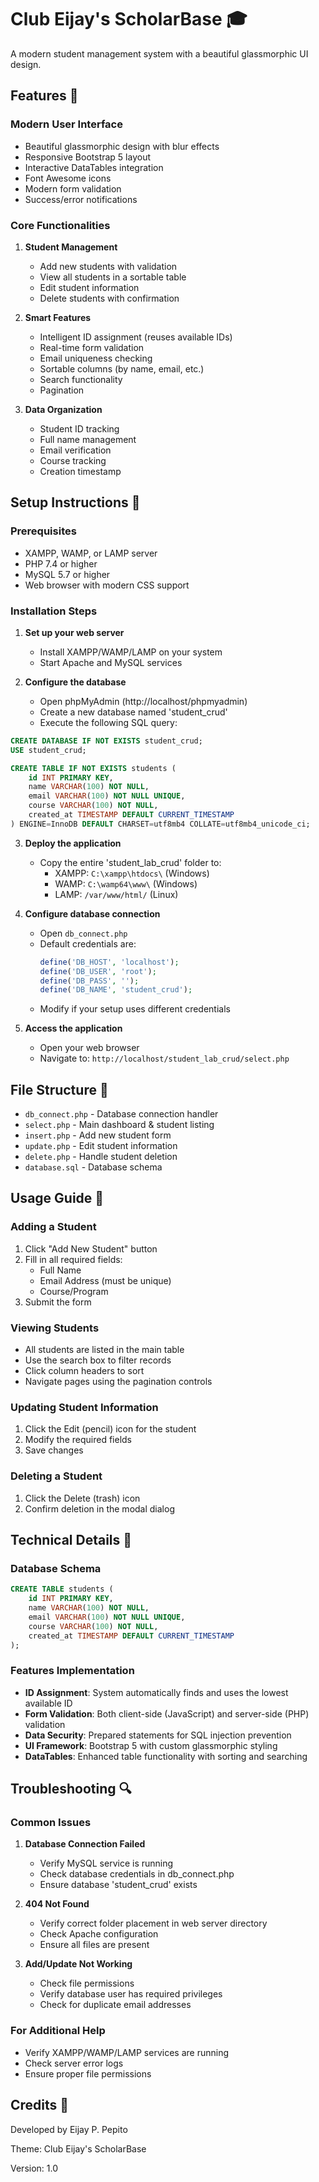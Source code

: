 # Club Eijay's ScholarBase 🎓
A modern student management system with a beautiful glassmorphic UI design.

## Features 🌟

### Modern User Interface
- Beautiful glassmorphic design with blur effects
- Responsive Bootstrap 5 layout
- Interactive DataTables integration
- Font Awesome icons
- Modern form validation
- Success/error notifications

### Core Functionalities
1. **Student Management**
   - Add new students with validation
   - View all students in a sortable table
   - Edit student information
   - Delete students with confirmation
   
2. **Smart Features**
   - Intelligent ID assignment (reuses available IDs)
   - Real-time form validation
   - Email uniqueness checking
   - Sortable columns (by name, email, etc.)
   - Search functionality
   - Pagination

3. **Data Organization**
   - Student ID tracking
   - Full name management
   - Email verification
   - Course tracking
   - Creation timestamp

## Setup Instructions 🚀

### Prerequisites
- XAMPP, WAMP, or LAMP server
- PHP 7.4 or higher
- MySQL 5.7 or higher
- Web browser with modern CSS support

### Installation Steps

1. **Set up your web server**
   - Install XAMPP/WAMP/LAMP on your system
   - Start Apache and MySQL services

2. **Configure the database**
   - Open phpMyAdmin (http://localhost/phpmyadmin)
   - Create a new database named 'student_crud'
   - Execute the following SQL query:

```sql
CREATE DATABASE IF NOT EXISTS student_crud;
USE student_crud;

CREATE TABLE IF NOT EXISTS students (
    id INT PRIMARY KEY,
    name VARCHAR(100) NOT NULL,
    email VARCHAR(100) NOT NULL UNIQUE,
    course VARCHAR(100) NOT NULL,
    created_at TIMESTAMP DEFAULT CURRENT_TIMESTAMP
) ENGINE=InnoDB DEFAULT CHARSET=utf8mb4 COLLATE=utf8mb4_unicode_ci;
```

3. **Deploy the application**
   - Copy the entire 'student_lab_crud' folder to:
     - XAMPP: `C:\xampp\htdocs\` (Windows)
     - WAMP: `C:\wamp64\www\` (Windows)
     - LAMP: `/var/www/html/` (Linux)

4. **Configure database connection**
   - Open `db_connect.php`
   - Default credentials are:
     ```php
     define('DB_HOST', 'localhost');
     define('DB_USER', 'root');
     define('DB_PASS', '');
     define('DB_NAME', 'student_crud');
     ```
   - Modify if your setup uses different credentials

5. **Access the application**
   - Open your web browser
   - Navigate to: `http://localhost/student_lab_crud/select.php`

## File Structure 📁

- `db_connect.php` - Database connection handler
- `select.php` - Main dashboard & student listing
- `insert.php` - Add new student form
- `update.php` - Edit student information
- `delete.php` - Handle student deletion
- `database.sql` - Database schema

## Usage Guide 📖

### Adding a Student
1. Click "Add New Student" button
2. Fill in all required fields:
   - Full Name
   - Email Address (must be unique)
   - Course/Program
3. Submit the form

### Viewing Students
- All students are listed in the main table
- Use the search box to filter records
- Click column headers to sort
- Navigate pages using the pagination controls

### Updating Student Information
1. Click the Edit (pencil) icon for the student
2. Modify the required fields
3. Save changes

### Deleting a Student
1. Click the Delete (trash) icon
2. Confirm deletion in the modal dialog

## Technical Details 🔧

### Database Schema
```sql
CREATE TABLE students (
    id INT PRIMARY KEY,
    name VARCHAR(100) NOT NULL,
    email VARCHAR(100) NOT NULL UNIQUE,
    course VARCHAR(100) NOT NULL,
    created_at TIMESTAMP DEFAULT CURRENT_TIMESTAMP
);
```

### Features Implementation
- **ID Assignment**: System automatically finds and uses the lowest available ID
- **Form Validation**: Both client-side (JavaScript) and server-side (PHP) validation
- **Data Security**: Prepared statements for SQL injection prevention
- **UI Framework**: Bootstrap 5 with custom glassmorphic styling
- **DataTables**: Enhanced table functionality with sorting and searching

## Troubleshooting 🔍

### Common Issues

1. **Database Connection Failed**
   - Verify MySQL service is running
   - Check database credentials in db_connect.php
   - Ensure database 'student_crud' exists

2. **404 Not Found**
   - Verify correct folder placement in web server directory
   - Check Apache configuration
   - Ensure all files are present

3. **Add/Update Not Working**
   - Check file permissions
   - Verify database user has required privileges
   - Check for duplicate email addresses

### For Additional Help
- Verify XAMPP/WAMP/LAMP services are running
- Check server error logs
- Ensure proper file permissions

## Credits 👏
Developed by Eijay P. Pepito

Theme: Club Eijay's ScholarBase

Version: 1.0
